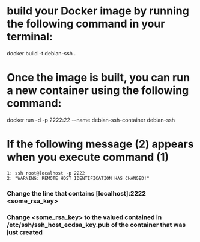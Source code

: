 
# build your Docker image by running the following command in your terminal:
docker build -t debian-ssh .

# Once the image is built, you can run a new container using the following command:
docker run -d -p 2222:22 --name debian-ssh-container debian-ssh

# If the following message (2) appears when you execute command (1)
    1: ssh root@localhost -p 2222
    2: "WARNING: REMOTE HOST IDENTIFICATION HAS CHANGED!" 
### Change the line that contains [localhost]:2222 <some_rsa_key>
### Change <some_rsa_key> to the valued contained in /etc/ssh/ssh_host_ecdsa_key.pub of the container that was just created
